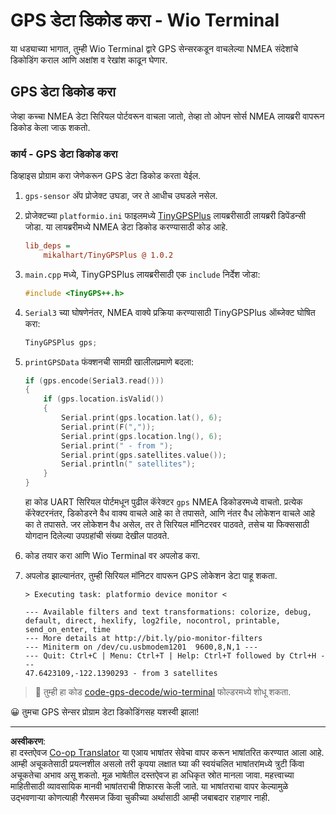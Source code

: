<!--
CO_OP_TRANSLATOR_METADATA:
{
  "original_hash": "fbbcf96a9b63ccd661db98bbf854bb06",
  "translation_date": "2025-08-27T14:50:08+00:00",
  "source_file": "3-transport/lessons/1-location-tracking/wio-terminal-gps-decode.md",
  "language_code": "mr"
}
-->
# GPS डेटा डिकोड करा - Wio Terminal

या धड्याच्या भागात, तुम्ही Wio Terminal द्वारे GPS सेन्सरकडून वाचलेल्या NMEA संदेशांचे डिकोडिंग कराल आणि अक्षांश व रेखांश काढून घेणार.

## GPS डेटा डिकोड करा

जेव्हा कच्चा NMEA डेटा सिरियल पोर्टवरून वाचला जातो, तेव्हा तो ओपन सोर्स NMEA लायब्ररी वापरून डिकोड केला जाऊ शकतो.

### कार्य - GPS डेटा डिकोड करा

डिव्हाइस प्रोग्राम करा जेणेकरून GPS डेटा डिकोड करता येईल.

1. `gps-sensor` अ‍ॅप प्रोजेक्ट उघडा, जर ते आधीच उघडले नसेल.

1. प्रोजेक्टच्या `platformio.ini` फाइलमध्ये [TinyGPSPlus](https://github.com/mikalhart/TinyGPSPlus) लायब्ररीसाठी लायब्ररी डिपेंडन्सी जोडा. या लायब्ररीमध्ये NMEA डेटा डिकोड करण्यासाठी कोड आहे.

    ```ini
    lib_deps =
        mikalhart/TinyGPSPlus @ 1.0.2
    ```

1. `main.cpp` मध्ये, TinyGPSPlus लायब्ररीसाठी एक `include` निर्देश जोडा:

    ```cpp
    #include <TinyGPS++.h>
    ```

1. `Serial3` च्या घोषणेनंतर, NMEA वाक्ये प्रक्रिया करण्यासाठी TinyGPSPlus ऑब्जेक्ट घोषित करा:

    ```cpp
    TinyGPSPlus gps;
    ```

1. `printGPSData` फंक्शनची सामग्री खालीलप्रमाणे बदला:

    ```cpp
    if (gps.encode(Serial3.read()))
    {
        if (gps.location.isValid())
        {
            Serial.print(gps.location.lat(), 6);
            Serial.print(F(","));
            Serial.print(gps.location.lng(), 6);
            Serial.print(" - from ");
            Serial.print(gps.satellites.value());
            Serial.println(" satellites");
        }
    }
    ```

    हा कोड UART सिरियल पोर्टमधून पुढील कॅरेक्टर `gps` NMEA डिकोडरमध्ये वाचतो. प्रत्येक कॅरेक्टरनंतर, डिकोडरने वैध वाक्य वाचले आहे का ते तपासते, आणि नंतर वैध लोकेशन वाचले आहे का ते तपासते. जर लोकेशन वैध असेल, तर ते सिरियल मॉनिटरवर पाठवते, तसेच या फिक्ससाठी योगदान दिलेल्या उपग्रहांची संख्या देखील पाठवते.

1. कोड तयार करा आणि Wio Terminal वर अपलोड करा.

1. अपलोड झाल्यानंतर, तुम्ही सिरियल मॉनिटर वापरून GPS लोकेशन डेटा पाहू शकता.

    ```output
    > Executing task: platformio device monitor <
    
    --- Available filters and text transformations: colorize, debug, default, direct, hexlify, log2file, nocontrol, printable, send_on_enter, time
    --- More details at http://bit.ly/pio-monitor-filters
    --- Miniterm on /dev/cu.usbmodem1201  9600,8,N,1 ---
    --- Quit: Ctrl+C | Menu: Ctrl+T | Help: Ctrl+T followed by Ctrl+H ---
    47.6423109,-122.1390293 - from 3 satellites
    ```

> 💁 तुम्ही हा कोड [code-gps-decode/wio-terminal](../../../../../3-transport/lessons/1-location-tracking/code-gps-decode/wio-terminal) फोल्डरमध्ये शोधू शकता.

😀 तुमचा GPS सेन्सर प्रोग्राम डेटा डिकोडिंगसह यशस्वी झाला!

---

**अस्वीकरण**:  
हा दस्तऐवज [Co-op Translator](https://github.com/Azure/co-op-translator) या एआय भाषांतर सेवेचा वापर करून भाषांतरित करण्यात आला आहे. आम्ही अचूकतेसाठी प्रयत्नशील असलो तरी कृपया लक्षात घ्या की स्वयंचलित भाषांतरांमध्ये त्रुटी किंवा अचूकतेचा अभाव असू शकतो. मूळ भाषेतील दस्तऐवज हा अधिकृत स्रोत मानला जावा. महत्त्वाच्या माहितीसाठी व्यावसायिक मानवी भाषांतराची शिफारस केली जाते. या भाषांतराचा वापर केल्यामुळे उद्भवणाऱ्या कोणत्याही गैरसमज किंवा चुकीच्या अर्थासाठी आम्ही जबाबदार राहणार नाही.